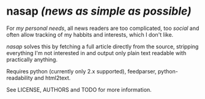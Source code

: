 nasap ***(news as simple as possible)***
========================================

For _my personal needs_, all news readers are too complicated, too _social_ and
often allow tracking of my habbits and interests, which I don't like.

_nasap_ solves this by fetching a full article directly from the source,
stripping everything I'm not interested in and output only plain text readable
with practically anything.

Requires python (currently only 2.x supported), feedparser, python-readability
and html2text.

See LICENSE, AUTHORS and TODO for more information.